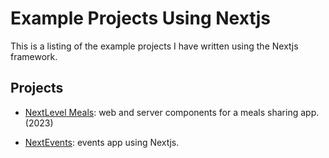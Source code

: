 # Example Projects Using Nextjs

This is a listing of the example projects I have written using the Nextjs framework.

## Projects

- [NextLevel Meals](https://github.com/garygause/next-meals-app): web and server components for a meals sharing app. (2023)

- [NextEvents](https://github.com/garygause/next-events-app): events app using Nextjs.
